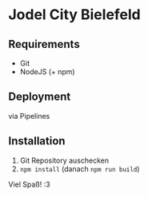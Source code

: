 # Jodel City Bielefeld

## Requirements
* Git
* NodeJS (+ npm)

## Deployment
via Pipelines

## Installation
1. Git Repository auschecken
4. `npm install` (danach `npm run build`)

Viel Spaß! :3
